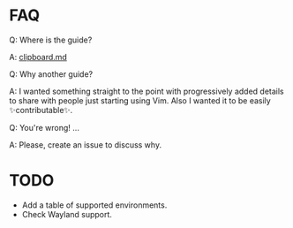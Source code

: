# FAQ

Q: Where is the guide?

A: [clipboard.md](./clipboard.md)

Q: Why another guide?

A: I wanted something straight to the point with progressively added details
to share with people just starting using Vim. Also I wanted it to be easily ✨contributable✨.

Q: You're wrong! ...

A: Please, create an issue to discuss why.

# TODO

- Add a table of supported environments.
- Check Wayland support.
